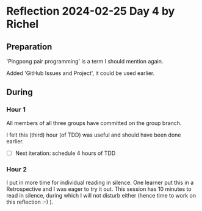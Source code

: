 # Reflection 2024-02-25 Day 4 by Richel

## Preparation

'Pingpong pair programming' is a term I should mention again.

Added 'GitHub Issues and Project', it could be used earlier.

## During

### Hour 1

All members of all three groups have committed on the group branch.

I felt this (third) hour (of TDD) was useful and should have been done earlier.

- [ ] Next iteration: schedule 4 hours of TDD

### Hour 2

I put in more time for individual reading in silence.
One learner put this in a Retrospective and I was eager to 
try it out. This session has 10 minutes to read in silence, during which
I will not disturb either (hence time to work on this reflection :-) ).
